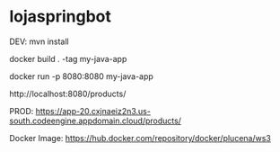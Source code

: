 # lojaspringbot

DEV:
mvn install

docker build . -tag my-java-app

docker run -p 8080:8080 my-java-app

http://localhost:8080/products/

PROD:
https://app-20.cxjnaeiz2n3.us-south.codeengine.appdomain.cloud/products/


Docker Image:
https://hub.docker.com/repository/docker/plucena/ws3

